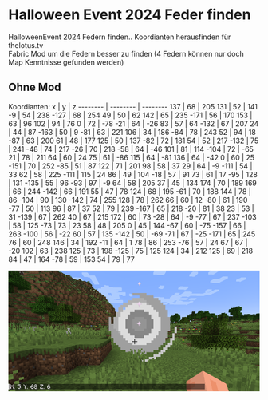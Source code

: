 # Halloween Event 2024 Feder finden
HalloweenEvent 2024 Federn finden.. Koordianten herausfinden für thelotus.tv  
Fabric Mod um die Federn besser zu finden (4 Federn können nur doch Map Kenntnisse gefunden werden)  

## Ohne Mod
Koordianten:
x | y | z
-------- | -------- | --------
137 | 68 | 205
131 | 52 | 141
-9 | 54 | 238
-127 | 68 | 254
49 | 50 | 62
142 | 65 | 235
-171 | 56 | 170
153 | 63 | 96
102 | 94 | 76
0 | 72 | -78
-21 | 64 | -26
83 | 57 | 64
-132 | 67 | 207
24 | 44 | 87
-163 | 50 | 9
-81 | 63 | 221
106 | 34 | 186
-84 | 78 | 243
52 | 94 | 18
-87 | 63 | 200
61 | 48 | 177
125 | 50 | 137
-82 | 72 | 181
54 | 52 | 217
-132 | 75 | 241
-48 | 74 | 217
-26 | 70 | 218
-58 | 64 | -46
101 | 81 | 114
-104 | 72 | -65
21 | 78 | 211
64 | 60 | 24
75 | 61 | -86
115 | 64 | -81
136 | 64 | -42
0 | 60 | 25
-151 | 70 | 252
-85 | 51 | 87
122 | 71 | 201
98 | 58 | 37
29 | 64 | -9
-111 | 54 | 33
62 | 58 | 225
-111 | 115 | 24
86 | 49 | 104
-18 | 57 | 91
73 | 61 | 17
-95 | 128 | 131
-135 | 55 | 96
-93 | 97 | -9
64 | 58 | 205
37 | 45 | 134
174 | 70 | 189
169 | 66 | 244
-142 | 66 | 191
55 | 47 | 78
124 | 68 | 195
-61 | 70 | 188
144 | 78 | 86
-104 | 90 | 130
-142 | 74 | 255
128 | 78 | 262
66 | 60 | 12
-80 | 61 | 190
-77 | 50 | 113
96 | 87 | 37
52 | 79 | 239
-167 | 65 | 218
-20 | 81 | 38
23 | 53 | 31
-139 | 67 | 262
40 | 67 | 215
172 | 60 | 73
-28 | 64 | -9
-77 | 67 | 237
-103 | 58 | 125
-73 | 73 | 23
58 | 48 | 205
0 | 45 | 144
-67 | 60 | -75
-157 | 66 | 263
-100 | 56 | -22
60 | 57 | 135
-142 | 50 | -69
-71 | 67 | -25
-171 | 65 | 245
76 | 60 | 248
146 | 34 | 192
-11 | 64 | 1
78 | 86 | 253
-76 | 57 | 24
67 | 67 | -20
102 | 63 | 238
125 | 73 | 198
-125 | 75 | 125
124 | 34 | 212
125 | 69 | 218
84 | 47 | 164
-78 | 59 | 153
54 | 79 | 77




![image](pics/1.png)